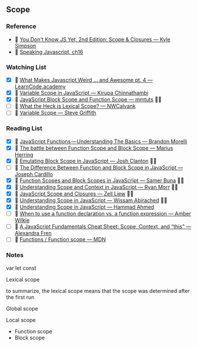 ## Scope

### Reference

- 📜 [You Don't Know JS Yet, 2nd Edition: Scope & Closures — Kyle Simpson](https://github.com/getify/You-Dont-Know-JS/tree/2nd-ed/scope-closures)
- 📜 [Speaking Javascript, ch16](http://speakingjs.com/es5/ch16.html)

### Watching List

- [x] 🎥 [What Makes Javascript Weird ... and Awesome pt. 4 — LearnCode.academy](https://www.youtube.com/watch?v=SBwoFkRjZvE)
- [x] 🎥 [Variable Scope in JavaScript — Kirupa Chinnathambi](https://www.youtube.com/watch?v=dhp57T3p760)
- [x] 🎥 [JavaScript Block Scope and Function Scope — mmtuts](https://www.youtube.com/watch?v=aK_nuUAdr8E)  👏🏻
- [ ] 🎥 [What the Heck is Lexical Scope? — NWCalvank](https://www.youtube.com/watch?v=GhNA0r10MmA)
- [ ] 🎥 [Variable Scope — Steve Griffith](https://www.youtube.com/watch?v=FyWdrCZZavQ)

### Reading List

- [x] 📜 [JavaScript Functions — Understanding The Basics — Brandon Morelli](https://codeburst.io/javascript-functions-understanding-the-basics-207dbf42ed99)
- [x] 📜 [The battle between Function Scope and Block Scope — Marius Herring](http://www.deadcoderising.com/2017-04-11-es6-var-let-and-const-the-battle-between-function-scope-and-block-scope/)
- [x] 📜 [Emulating Block Scope in JavaScript — Josh Clanton](http://adripofjavascript.com/blog/drips/emulating-block-scope-in-javascript.html)  👏🏻
- [ ] 📜 [The Difference Between Function and Block Scope in JavaScript — Joseph Cardillo](https://medium.com/@josephcardillo/the-difference-between-function-and-block-scope-in-javascript-4296b2322abe)
- [x] 📜 [Function Scopes and Block Scopes in JavaScript — Samer Buna](https://edgecoders.com/function-scopes-and-block-scopes-in-javascript-25bbd7f293d7) 👏🏻
- [x] 📜 [Understanding Scope and Context in JavaScript — Ryan Morr](http://ryanmorr.com/understanding-scope-and-context-in-javascript/) 👏🏻
- [x] 📜 [JavaScript Scope and Closures — Zell Liew](https://css-tricks.com/javascript-scope-closures/) 👏🏻
- [x] 📜 [Understanding Scope in JavaScript — Wissam Abirached](https://developer.telerik.com/topics/web-development/understanding-scope-in-javascript/) 👏🏻
- [x] 📜 [Understanding Scope in JavaScript ― Hammad Ahmed](https://scotch.io/tutorials/understanding-scope-in-javascript)
- [ ] 📜 [When to use a function declaration vs. a function expression ― Amber Wilkie](https://medium.freecodecamp.org/when-to-use-a-function-declarations-vs-a-function-expression-70f15152a0a0)
- [ ] 📜 [A JavaScript Fundamentals Cheat Sheet: Scope, Context, and “this” ― Alexandra Fren](https://dev.to/alexandrafren/a-javascript-fundamentals-cheat-sheet-scope-context-and-this-28ai)
- [ ] 📜 [Functions / Function scope ― MDN](https://developer.mozilla.org/en-US/docs/Web/JavaScript/Guide/Functions#function_scope)

### Notes

var let const

Lexical scope

to summarize, the lexical scope means that the scope was determined after the first run

Global scope

Local scope

- Function scope
- Block scope

